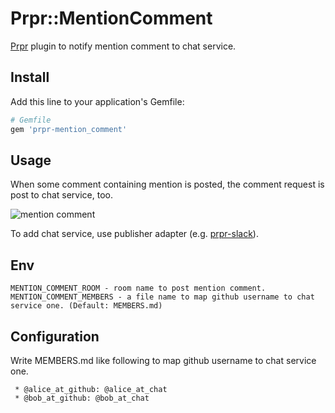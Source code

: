 # Prpr::MentionComment
[Prpr](https://github.com/mzp/prpr) plugin to notify mention comment to chat service.

## Install

Add this line to your application's Gemfile:

```ruby
# Gemfile
gem 'prpr-mention_comment'
```

## Usage
When some comment containing mention is posted, the comment request is post to chat service, too.

![mention comment](https://raw.githubusercontent.com/mzp/prpr-mention_comment/master/mention.png)

To add chat service, use publisher adapter (e.g. [prpr-slack](https://github.com/mzp/prpr-slack)).

## Env
```
MENTION_COMMENT_ROOM - room name to post mention comment.
MENTION_COMMENT_MEMBERS - a file name to map github username to chat service one. (Default: MEMBERS.md)
```

## Configuration
Write MEMBERS.md like following to map github username to chat service one.

```
 * @alice_at_github: @alice_at_chat
 * @bob_at_github: @bob_at_chat
```
